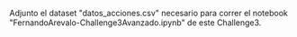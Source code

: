 Adjunto el dataset "datos_acciones.csv" necesario para correr el notebook "FernandoArevalo-Challenge3Avanzado.ipynb" de este Challenge3.
